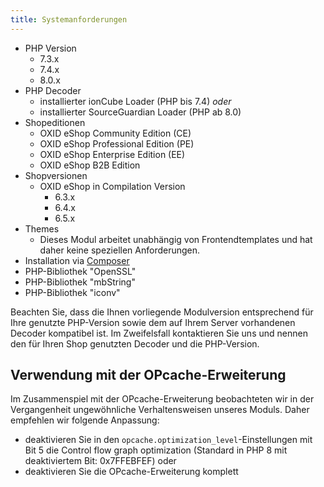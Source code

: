 ```yaml
---
title: Systemanforderungen
---
```


* PHP Version
    * 7.3.x
    * 7.4.x
    * 8.0.x
* PHP Decoder
    * installierter ionCube Loader (PHP bis 7.4) *oder*
    * installierter SourceGuardian Loader (PHP ab 8.0)
* Shopeditionen
    * OXID eShop Community Edition (CE)
    * OXID eShop Professional Edition (PE)
    * OXID eShop Enterprise Edition (EE)
    * OXID eShop B2B Edition
* Shopversionen
    * OXID eShop in Compilation Version 
        * 6.3.x
        * 6.4.x
        * 6.5.x
* Themes
    * Dieses Modul arbeitet unabhängig von Frontendtemplates und hat daher keine speziellen Anforderungen.
* Installation via [Composer](https://getcomposer.org)
* PHP-Bibliothek "OpenSSL"
* PHP-Bibliothek "mbString"
* PHP-Bibliothek "iconv"

Beachten Sie, dass die Ihnen vorliegende Modulversion entsprechend für Ihre genutzte PHP-Version sowie dem auf Ihrem Server vorhandenen Decoder kompatibel ist. Im Zweifelsfall kontaktieren Sie uns und nennen den für Ihren Shop genutzten Decoder und die PHP-Version.

## Verwendung mit der OPcache-Erweiterung

Im Zusammenspiel mit der OPcache-Erweiterung beobachteten wir in der Vergangenheit ungewöhnliche Verhaltensweisen unseres Moduls. Daher empfehlen wir folgende Anpassung:

* deaktivieren Sie in den `opcache.optimization_level`-Einstellungen mit Bit 5 die Control flow graph optimization (Standard in PHP 8 mit deaktiviertem Bit: 0x7FFEBFEF) oder
* deaktivieren Sie die OPcache-Erweiterung komplett